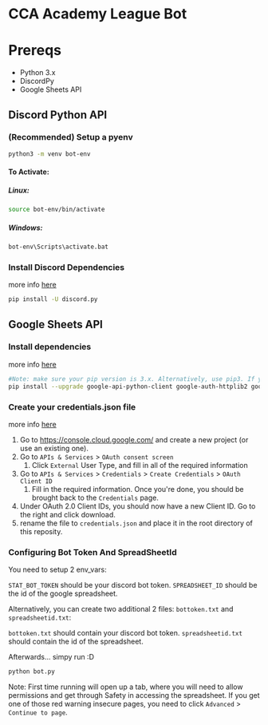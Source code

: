 # CCA Academy League Bot



# Prereqs

* Python 3.x
* DiscordPy
* Google Sheets API


## Discord Python API 

### (Recommended) Setup a pyenv
```bash
python3 -m venv bot-env
```
#### To Activate:
##### Linux:
```bash
source bot-env/bin/activate
```
##### Windows:
```bash
bot-env\Scripts\activate.bat
```

### Install Discord Dependencies
more info [here](https://discordpy.readthedocs.io/en/stable/intro.html)

```bash
pip install -U discord.py
```

## Google Sheets API
### Install dependencies
more info [here](https://developers.google.com/sheets/api/quickstart/python)

```bash
#Note: make sure your pip version is 3.x. Alternatively, use pip3. If you're using a pyenv, make sure it's activated
pip install --upgrade google-api-python-client google-auth-httplib2 google-auth-oauthlib
```
### Create your credentials.json file
more info [here](https://developers.google.com/workspace/guides/create-credentials)

1. Go to https://console.cloud.google.com/ and create a new project (or use an existing one).
1. Go to `APIs & Services` > `OAuth consent screen`
	1. Click `External` User Type, and fill in all of the required information
1. Go to `APIs & Services` > `Credentials` > `Create Credentials` > `OAuth Client ID`
	1. Fill in the required information. Once you're done, you should be brought back to the `Credentials` page.
1. Under OAuth 2.0 Client IDs, you should now have a new Client ID. Go to the right and click download.
1. rename the file to `credentials.json` and place it in the root directory of this reposity.


### Configuring Bot Token And SpreadSheetId

You need to setup 2 env_vars:

`STAT_BOT_TOKEN` should be your discord bot token.
`SPREADSHEET_ID` should be the id of the google spreadsheet.

Alternatively, you can create two additional 2 files: `bottoken.txt` and `spreadsheetid.txt`:

`bottoken.txt` should contain your discord bot token.
`spreadsheetid.txt` should contain the id of the spreadsheet.


Afterwards... simpy run :D
```bash
python bot.py
```

Note: First time running will open up a tab, where you will need to allow permissions and get through Safety in accessing the spreadsheet. If you get one of those red warning insecure pages, you need to click `Advanced` > `Continue to page`.
